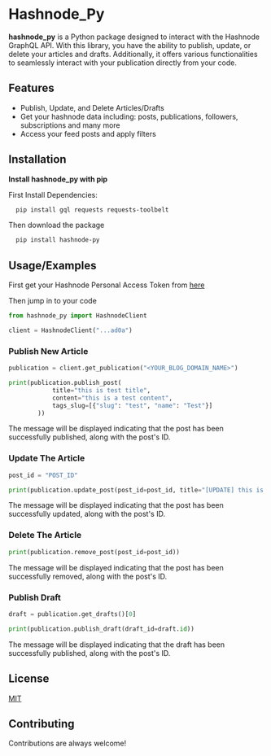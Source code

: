 
# Hashnode_Py

**hashnode_py** is a Python package designed to interact with the Hashnode GraphQL API. With this library, you have the ability to publish, update, or delete your articles and drafts. Additionally, it offers various functionalities to seamlessly interact with your publication directly from your code.

## Features

- Publish, Update, and Delete Articles/Drafts
- Get your hashnode data including: posts, publications, followers, subscriptions and many more
- Access your feed posts and apply filters 


## Installation

**Install hashnode_py with pip**

First Install Dependencies:
```bash
  pip install gql requests requests-toolbelt
  ```
Then download the package
```bash
  pip install hashnode-py
```
    
## Usage/Examples

First get your Hashnode Personal Access Token from [here](https://hashnode.com/settings/developer) 

Then jump in to your code 
```python
from hashnode_py import HashnodeClient

client = HashnodeClient("...ad0a")
```
### Publish New Article

```python
publication = client.get_publication("<YOUR_BLOG_DOMAIN_NAME>")

print(publication.publish_post(
            title="this is test title",
            content="this is a test content",
            tags_slug=[{"slug": "test", "name": "Test"}]
        ))
```
The message will be displayed indicating that the post has been successfully published, along with the post's ID.

### Update The Article
```python
post_id = "POST_ID"

print(publication.update_post(post_id=post_id, title="[UPDATE] this is test title"))
```
The message will be displayed indicating that the post has been successfully updated, along with the post's ID.

### Delete The Article
```python
print(publication.remove_post(post_id=post_id))
```
The message will be displayed indicating that the post has been successfully removed, along with the post's ID.

### Publish Draft
```python
draft = publication.get_drafts()[0]

print(publication.publish_draft(draft_id=draft.id))
```
The message will be displayed indicating that the draft has been successfully published, along with the post's ID.



## License

[MIT](https://choosealicense.com/licenses/mit/)


## Contributing

Contributions are always welcome!


